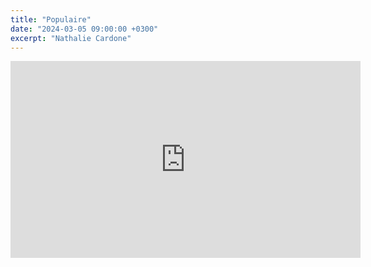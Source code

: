 ```yaml
---
title: "Populaire"
date: "2024-03-05 09:00:00 +0300"
excerpt: "Nathalie Cardone"
---
```


<div class="video-wrapper">
    <iframe width="560" height="315" src="https://www.youtube.com/embed/zPFQKye0UEs?si=dmbiNowd_dtqCyLN" title="YouTube video player" frameborder="0" allow="accelerometer; autoplay; clipboard-write; encrypted-media; gyroscope; picture-in-picture; web-share" allowfullscreen></iframe>
</div>

